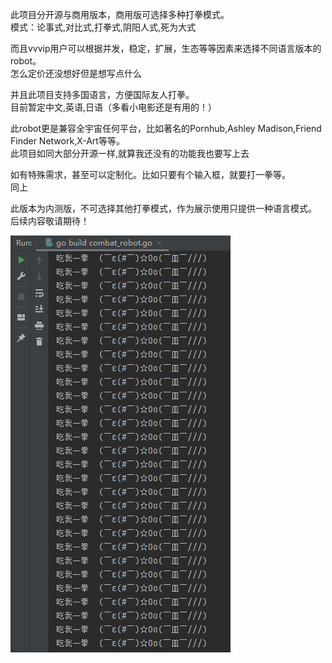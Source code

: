 此项目分开源与商用版本，商用版可选择多种打拳模式。             
            模式：论事式,对比式,打拳式,阴阳人式,死为大式    
            
而且vvvip用户可以根据并发，稳定，扩展，生态等等因素来选择不同语言版本的robot。        
          怎么定价还没想好但是想写点什么    
          
并且此项目支持多国语言，方便国际友人打拳。       
         目前暂定中文,英语,日语（多看小电影还是有用的！）    
         
此robot更是兼容全宇宙任何平台，比如著名的Pornhub,Ashley Madison,Friend Finder Network,X-Art等等。        
           此项目如同大部分开源一样,就算我还没有的功能我也要写上去      
           
如有特殊需求，甚至可以定制化。比如只要有个输入框，就要打一拳等。        
           同上      
           
此版本为内测版，不可选择其他打拳模式，作为展示使用只提供一种语言模式。       
后续内容敬请期待！


![Image text](https://raw.githubusercontent.com/operations-dog/automatic_combat_robot/main/Exhibition/1.png)
